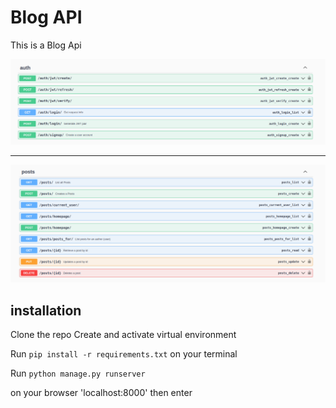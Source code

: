 # Blog API

This is a Blog Api

![auth](./m/a.png)

--- --- ---
![auth](./m/p.png)

## installation
Clone the repo
Create and activate virtual environment

Run `pip install -r requirements.txt` on your terminal

Run `python manage.py runserver`

on your browser 'localhost:8000' then enter


